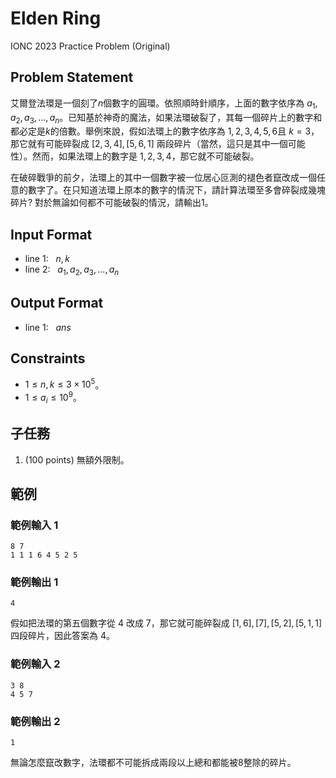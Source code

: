 # Elden Ring

IONC 2023 Practice Problem (Original)

## Problem Statement

艾爾登法環是一個刻了$n$個數字的圓環。依照順時針順序，上面的數字依序為 $a_1,a_2,a_3,...,a_n$。已知基於神奇的魔法，如果法環破裂了，其每一個碎片上的數字和都必定是$k$的倍數。舉例來說，假如法環上的數字依序為 $1, 2, 3, 4, 5, 6$且 $k=3$，那它就有可能碎裂成 $[2,3,4], [5,6,1]$ 兩段碎片（當然，這只是其中一個可能性）。然而，如果法環上的數字是 $1,2,3,4$，那它就不可能破裂。

在破碎戰爭的前夕，法環上的其中一個數字被一位居心叵測的褪色者竄改成一個任意的數字了。在只知道法環上原本的數字的情況下，請計算法環至多會碎裂成幾塊碎片? 對於無論如何都不可能破裂的情況，請輸出$1$。


## Input Format

* line $1$: $\ \ n,k$
* line $2$: $\ \ a_1,a_2,a_3,...,a_n$


## Output Format

* line $1$: $\ \ ans$

## Constraints

- $1 \le n,k \le 3\times 10^5$。
- $1 \le a_i \le 10^9$。

## 子任務

1. (100 points) 無額外限制。

## 範例

### 範例輸入 1

```
8 7
1 1 1 6 4 5 2 5
```


### 範例輸出 1

```
4
```

假如把法環的第五個數字從 $4$ 改成 $7$，那它就可能碎裂成 $[1,6], [7], [5,2], [5,1,1]$四段碎片，因此答案為 $4$。

### 範例輸入 2

```
3 8
4 5 7
```


### 範例輸出 2

```
1
```

無論怎麼竄改數字，法環都不可能拆成兩段以上總和都能被$8$整除的碎片。
